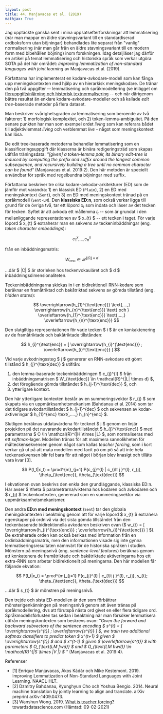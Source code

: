 ```yaml
---
layout: post
title: 44. Manjavacas et al. (2019)
mathjax: True
---
```


Jag upptäckte ganska sent i mina uppsatsefterforskningar att lemmatisering (när man mappar en äldre stavningsvariant till en standardiserad ordboksform utan böjningar) behandlades lite separat från "vanlig" normalisering (när man går från en äldre stavningsvariant till en modern form med bibehållen böjning) inom forskningen. Idag detaljläser jag därför en artikel på temat lemmatisering och historiska språk som verkar utgöra SOTA på det här området: *Improving lemmatization of non-standard languages with joint learning* av Manjavacas et al. (2019).

Författarna har implementerat en kodare-avkodare-modell som kan fånga upp meningskontexten med hjälp av en hierarkisk meningskodare. De tränar den på två uppgifter -- lemmatisering och språkmodellering (se inlägget om [fleruppgiftsinlärning och historisk textnormalisering](https://datatjej.github.io/Fleruppgiftsinl%C3%A4rning-f%C3%B6r-historisk-textnormalisering/) -- och når därigenom bättre resultat än enklare kodare-avkodare-modeller och så kallade *edit tree*-baserade metoder på flera dataset. 

Man beskriver svårighetsgraden av lemmatisering som beroende av två faktorer: 1) morfologisk komplexitet, och 2) token-lemma-ambiguitet. På den senare punkten har man som exempel ordet *living* som kan referara bådet till adjektivlemmat *living* och verblemmat *live* - något som meningskontext kan lösa.  
  
De edit tree-baserade metoderna behandlar lemmatisering som en klassificeringsuppgift där klasserna är binära redigeringsträd som skapas utifrån träningsdata: *"[given] a token-lemma pair, its binary edit-tree is induced by computing the prefix and suffix around the longest common subsequence, and recursively building a tree until no common character can be found"* (Manjavacas et al. 2019:2). Den här metoden är speciellt användbar för språk med regelbundna böjningar med suffix.

Författarna beskriver tre olika kodare-avkodar-arkitekturer (ED) som de jämför mot varandra: 1) en klassisk ED (`Plain`), 2) en ED med meningskontext (`Sent`), och 3) en ED med meningskontext tränad på en språkmodell (`Sent-LM`). Den **klassiska ED:n**, som också verkar ligga till grund för de övriga två, tar ett löpord $x_{t}$ som indata och läser av det tecken för tecken. Syftet är att avkoda ett mållemma $l_{t}$ -- som är grundat i den mellanliggande representationen av $ x_{t} $ -- ett tecken i taget. För varje löpord $ x_{t} $ extraherar man en sekvens av teckeninbäddningar (eng. *token character embeddings*):

$$ c_{1}^{x} \text{,...,} c_{n}^{x} $$ 

från en inbäddningsmatris:

$$ W_{\text{enc}} \in \mathcal{R}^{\|C\| \times d} $$

...där $ \|C\| $ är storleken hos teckenvokauläret och $ d $ inbäddningsdimensionaliteten.

Teckeninbäddningarna skickas in i en bidirektionell RNN-kodare som beräknar en framåtriktad och bakåtriktad sekvens av gömda tillstånd (eng. *hidden states*):       
   
$$ \overrightarrow{h_{1}^{\text{enc}}} \text{,...,} \overrightarrow{h_{n}^{\text{enc}}} \text{ och } \overleftarrow{h_{1}^{\text{enc}}} \text{,...,} \overleftarrow{h_{n}^{\text{enc}}}  $$

Den slutgiltiga representationen för varje tecken $ i $ är en konkaktenering av de framåtriktade och bakåtriktade tillstånden: 

$$ h_{i}^{\text{enc}} = [ \overrightarrow{h_{i}^{\text{enc}}} ; \overleftarrow{h_{i}^{\text{enc}}} ] $$

Vid varje avkodningssteg $ j $ genererar en RNN-avkodare ett gömt tillstånd $ h_{j}^{\text{dec}} $ utifrån: 
1) den lemma-baserade teckeninbäddningen $ c_{j}^{l} $ från inbäddningsmatrisen $ W_{\text{dec}} \in \mathcal{R}^{\|L\| \times d} $, 
2) det föregående gömda tillståndet $ h_{j-1}^{\text{dec}} $, och 
3) ytterligare kontext. 

Den här ytterligare kontexten består av en summeringsvektor $ r_{j} $ som skapats via en uppmärksamhetsmekanism (Bahdanau et al. 2014) som tar det tidigare avkodartillståndet $ h_{j-1}^{dec} $ och sekvensen av kodar-aktiveringar $ h_{1}^{enc} \text{,....,} h_{n}^{enc} $. 

Slutligen beräknas utdatavärdena för tecknet $ j $ genom en linjär projektion på det nuvarande avkodartillståndet $ h_{j}^{\text{enc}} $ med parametrarna $ O \in \mathcal{R}^{\|H \times \|L} $, som normaliseras med ett *softmax*-lager. Modellen tränas för att maximera sannolikheten för målteckensekvensen genom något som kallas *teacher forcing*, som i kort verkar gå ut på att mata modellen med facit pö om pö så att inte hela teckensekvensen blir fel bara för att något i början blev knasigt och tilläts vara kvar [3].

$$ P(l_t|x_t) =  \prod^{m}_{j=1} P(c_{j}^{l} | c_{\lt j }^{l}, r_{j}, \theta_{\text{enc}}, \theta_{\text{dec}}) $$

I ekvationen ovan beskrivs den enkla den grundläggande, klassiska ED:n. Här avser $ \theta $ parametrarna/vikterna hos kodaren och avkodaren och $ r_{j} $ teckenkontexten, genererad som en summeringsvektor via uppmärksamhetsmekanismer.  

Den andra **ED:n med meningskontext** (`Sent`) tar den globala meningskontexten i beaktning genom att för varje löpord $ x_{t} $ extrahera egenskaper på ordnivå via det sista gömda tillståndet från den teckenbaserade bidirektionella avkodaren beskriven ovan ($ w_{t} = [ \overrightarrow{h_{i}^{\text{enc}}} ; \overleftarrow{h_{i}^{\text{enc}}} ] $). De extraherade orden kan också berikas med information från en ordinbäddningsmatris, men den informationen visade sig inte gynna lemmatiseringsresultaten nämnvärt för de historiska språken i studien. Mönstern på meningsnivå (eng. *sentence-level features*) beräknas genom att konkatenera de framåtriktade och bakåtriktade aktiveringarna hos ett extra-RNN som arbetar bidirektionellt på meningarna. Den här modellen får följande ekvation:

$$ P(l_t|x_t) =  \prod^{m}_{j=1} P(c_{j}^{l} | c_{\lt j }^{l}, r_{j}, s_{t}; \theta_{\text{enc}}, \theta_{\text{dec}}) $$

...där $ s_{t} $ är mönstren på meningsnivå. 

Den trejde och sista ED-modellen är den som förbättrar mönsterigenkänningen på meningsnivå genom att även tränas på språkmodellering, dvs att förutspå nästa ord givet en eller flera tidigare ord. Språkmodellsförlusten tas sedan i beaktning när man försöker lemmatisera utifrån meningskontexten som beskrevs ovan: *"Given the forward and backward subvectors of the sentence encoding $ s^{t} = [ \overrightarrow{s^{t}} ; \overleftarrow{s^{t}} ] $, we train two additional softmax classifiers to predict token $ x^{t+1} $ given $ \overrightarrow{s^{t}} $ and $ x^{t-1} $ given $ \overleftarrow{s^{t}} $ with parameters $ O_{\text{LM fwd}} $ and $ O_{\text{LM bwd}} \in \mathcal{R}^{\|S \times \|V \|} $ "* (Manjavacas et al. 2019:4).

Referenser
* [1] Enrique Manjavacas, Ákos Kádár och Mike Kestemont. 2019. Improving Lemmatization of Non-Standard Languages with Joint Learning. NAACL-HLT.
* [2] Dzmitry Bahdanau, Kyunghyun Cho och Yoshua Bengio. 2014. Neural machine translation by jointly learning to align and translate. arXiv preprint arXiv:1409.0473.  
* [3] Wanshun Wong. 2019. [What is teacher forcing?](https://towardsdatascience.com/what-is-teacher-forcing-3da6217fed1c) towardsdatascience.com (Hämtad: 09-02-2021)
